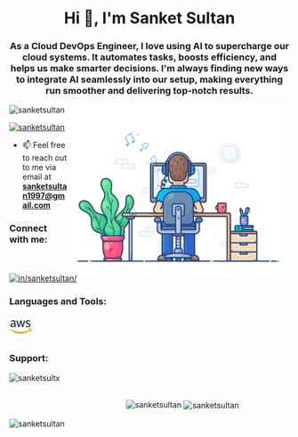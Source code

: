 <h1 align="center">Hi 👋, I'm Sanket Sultan</h1>
<h3 align="center">
    As a Cloud DevOps Engineer, I love using AI to supercharge our cloud systems. It automates tasks, boosts efficiency, and helps us make smarter decisions. I'm always finding new ways to integrate AI seamlessly into our setup, making everything run smoother and delivering top-notch results.
</h3>

<img align="right" width="400" src="https://raw.githubusercontent.com/SupianIDz/SupianIDz/main/coding.gif" alt="coding">

<p align="left">
    <img src="https://komarev.com/ghpvc/?username=sanketsultan&label=Profile%20views&color=0e75b6&style=flat" alt="sanketsultan" />
</p>

<p align="left">
    <a href="https://github.com/ryo-ma/github-profile-trophy">
        <img src="https://github-profile-trophy.vercel.app/?username=sanketsultan" alt="sanketsultan" />
    </a>
</p>

- 📫 Feel free to reach out to me via email at **sanketsultan1997@gmail.com**

<h3 align="left">Connect with me:</h3>
<p align="left">
    <a href="https://linkedin.com/in/in/sanketsultan/" target="blank">
        <img align="center" src="https://raw.githubusercontent.com/rahuldkjain/github-profile-readme-generator/master/src/images/icons/Social/linked-in-alt.svg" alt="in/sanketsultan/" height="30" width="40" />
    </a>
    <!-- More social links here -->
</p>

<h3 align="left">Languages and Tools:</h3>
<p align="left">
    <a href="https://aws.amazon.com" target="_blank" rel="noreferrer">
        <img src="https://raw.githubusercontent.com/devicons/devicon/master/icons/amazonwebservices/amazonwebservices-original-wordmark.svg" alt="aws" width="40" height="40"/>
    </a>
    <!-- More tools here -->
</p>

<h3 align="left">Support:</h3>
<p>
    <a href="https://www.buymeacoffee.com/sanketsultx">
        <img align="left" src="https://cdn.buymeacoffee.com/buttons/v2/default-yellow.png" height="50" width="210" alt="sanketsultx" />
    </a>
</p><br><br>

<p>
    <img align="left" src="https://github-readme-stats.vercel.app/api/top-langs?username=sanketsultan&show_icons=true&locale=en&layout=compact" alt="sanketsultan" />
</p>

<p>
    &nbsp;<img align="center" src="https://github-readme-stats.vercel.app/api?username=sanketsultan&show_icons=true&locale=en" alt="sanketsultan" />
</p>

<p>
    <img align="center" src="https://github-readme-streak-stats.herokuapp.com/?user=sanketsultan&" alt="sanketsultan" />
</p>
